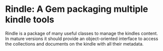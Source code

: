 # Rindle: A Gem packaging multiple kindle tools

Rindle is a package of many useful classes to manage the kindles content.
In mature versions it should provide an object-oriented interface to access the collections and documents on the kindle with all their metadata.
